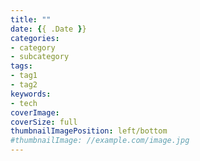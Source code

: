 ```yaml
---
title: ""
date: {{ .Date }}
categories:
- category
- subcategory
tags:
- tag1
- tag2
keywords:
- tech
coverImage:
coverSize: full
thumbnailImagePosition: left/bottom
#thumbnailImage: //example.com/image.jpg
---
```


<!--more-->
